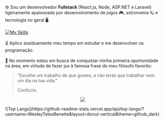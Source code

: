 ⚙️ Sou um desenvolvedor **Fullstack** (React.js, Node, ASP.NET e Laravel) ligeiramente apaixonado por desenvolvimento de jogos 🎮, astronomia 🪐 e tecnologia no geral 🖥️.
<br/><br/>
[![My Skills](https://skillicons.dev/icons?i=html,css,js,cs,php,nodejs,dotnet,laravel,postman,git&perline=5)](https://skillicons.dev)
<br/><br/>
⏳ Aplico assiduamente meu tempo em estudar e me desenvolver na programação.
<br/><br/>
💼 No momento estou em busca de conquistar minha primeira oportunidade na área, em virtude de fazer jus à famosa frase do meu filósofo favorito:
> "Escolhe um trabalho de que gostes, e não terás que trabalhar nem um dia na tua vida."
>
> Confúcio.
> <br/>
>
<p align="center">
  <a href="#">
    <img src="[https://skillicons.dev/icons?i=git,kubernetes,docker,c,vim](https://github-readme-stats.vercel.app/api/top-langs/?username=WesleyTelesBenette&layout=donut-vertical&theme=github_dark)" />
  </a>
</p>
![Top Langs](https://github-readme-stats.vercel.app/api/top-langs/?username=WesleyTelesBenette&layout=donut-vertical&theme=github_dark)
